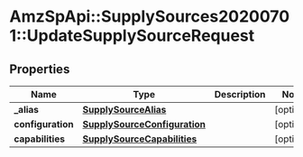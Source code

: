 # AmzSpApi::SupplySources20200701::UpdateSupplySourceRequest

## Properties
Name | Type | Description | Notes
------------ | ------------- | ------------- | -------------
**_alias** | [**SupplySourceAlias**](SupplySourceAlias.md) |  | [optional] 
**configuration** | [**SupplySourceConfiguration**](SupplySourceConfiguration.md) |  | [optional] 
**capabilities** | [**SupplySourceCapabilities**](SupplySourceCapabilities.md) |  | [optional] 

